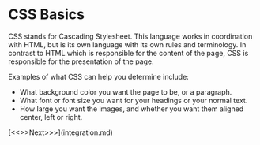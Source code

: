# CSS Basics

CSS stands for Cascading Stylesheet. This language works in coordination with HTML, but is its own language with its own rules and terminology. In contrast to HTML which is responsible for the content of the page, CSS is responsible for the presentation of the page.

Examples of what CSS can help you determine include:
<p>
	<ul> 
		<li> What background color you want the page to be, or a paragraph. </li>
		<li> What font or font size you want for your headings or your normal text. </li>
		<li> How large you want the images, and whether you want them aligned center, left or right. </li>
	</ul>
</p>
[<<<Previous<<<](create_site.md) | [>>>Next>>>](integration.md)